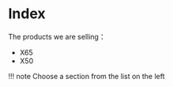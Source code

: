 # Index

The products we are selling：

- X65
- X50


!!! note
    Choose a section from the list on the left
